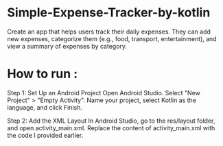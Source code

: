# Simple-Expense-Tracker-by-kotlin
 Create an app that helps users track their daily expenses. They can add new expenses, categorize them (e.g., food, transport, entertainment), and view a summary of expenses by category.

# How to run :

Step 1: 
    Set Up an Android Project 
    Open Android Studio.
    Select "New Project" > "Empty Activity".
    Name your project, select Kotlin as the language, and click Finish.

Step 2:
    Add the XML Layout
    In Android Studio, go to the res/layout folder, and open activity_main.xml.
    Replace the content of activity_main.xml with the code I provided earlier.